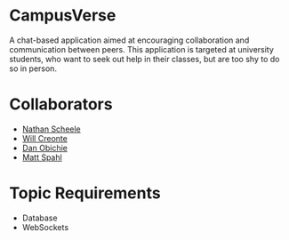 # CampusVerse
A chat-based application aimed at encouraging collaboration and communication between peers.
This application is targeted at university students, who want to seek out help in their classes, but are too shy to do so in person.

# Collaborators
- [Nathan Scheele](team/NathanScheele.md)
- [Will Creonte](team/WillCreonte.md)
- [Dan Obichie](team/DanObichie.md)
- [Matt Spahl](team/MattSpahl)
# Topic Requirements
- Database
- WebSockets
